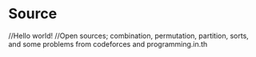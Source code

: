 # Source
//Hello world!
//Open sources; combination, permutation, partition, sorts, and some problems from codeforces and programming.in.th

